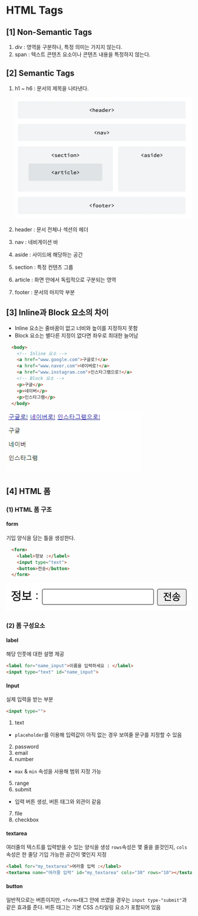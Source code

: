 # HTML Tags
## [1] Non-Semantic Tags
1. div : 영역을 구분하나, 특정 의미는 가지지 않는다.
2. span : 텍스트 콘텐츠 요소이나 콘텐츠 내용을 특정하지 않는다.
   
## [2] Semantic Tags
1. h1 ~ h6 : 문서의 제목을 나타낸다. 
   
   ![alt text](image-1.png)
2. header : 문서 전체나 섹션의 헤더
3. nav : 네비게이션 바
4. aside : 사이드에 해당하는 공간
5. section : 특정 컨텐츠 그룹
6. article : 화면 안에서 독립적으로 구분되는 영역
7. footer : 문서의 마지막 부분

## [3] Inline과 Block 요소의 차이
- Inline 요소는 줄바꿈이 없고 너비와 높이를 지정하지 못함
- Block 요소는 별다른 지정이 없다면 좌우로 최대한 늘어남 

```html
  <body>
    <!-- Inline 요소 -->
    <a href="www.google.com">구글로!</a>
    <a href="www.naver.com">네이버로!</a>
    <a href="www.instagram.com">인스타그램으로!</a>
    <!-- Block 요소 -->
    <p>구글</p>
    <p>네이버</p>
    <p>인스타그램</p>
  </body>
```
![alt text](image-2.png)

## [4] HTML 폼
### (1) HTML 폼 구조
#### form
기입 양식을 담는 틀을 생성한다. 
``` html
  <form>
    <label>정보 :</label>
    <input type="text">
    <button>전송</button>
  </form>
```
![alt text](image-3.png)

### (2) 폼 구성요소
#### label
해당 인풋에 대한 설명 제공
``` html
<label for="name_input">이름을 입력하세요 : </label>
<input type="text" id="name_input">
```
#### Input
실제 입력을 받는 부분 
```html
<input type="">
```
1. text
  - `placeholder`를 이용해 입력값이 아직 없는 경우 보여줄 문구를 지정할 수 있음 
2. password
3. email
4. number
  - `max` & `min` 속성을 사용해 범위 지정 가능 
5. range
6. submit
  - 입력 버튼 생성, 버튼 태그와 외관이 같음 
7. file
8. checkbox

#### textarea
여러줄의 텍스트를 입력받을 수 있는 양식을 생성 
`rows`속성은 몇 줄을 쓸것인지, `cols` 속성은 한 줄당 기입 가능한 공간이 몇인지 지정 
```html
<label for="my_textarea">여러줄 입력 :</label>
<textarea name="여러줄 입력" id="my_textarea" cols="30" rows="10"></textarea>
```

#### button
일반적으로는 버튼이지만, `<form>`태그 안에 쓰였을 경우는 `input type-"submit"`과 같은 효과를 준다.
버튼 태그는 기본 CSS 스타일링 요소가 포함되어 있음 